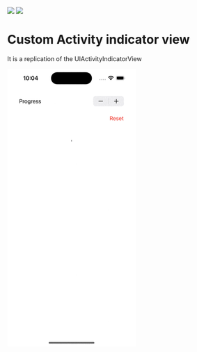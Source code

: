 ![](https://img.shields.io/badge/Objective--C-orange)
![](https://img.shields.io/badge/Platform-iOS10-green)
# Custom Activity indicator view
It is a replication of the UIActivityIndicatorView

![](resources/demo.gif)